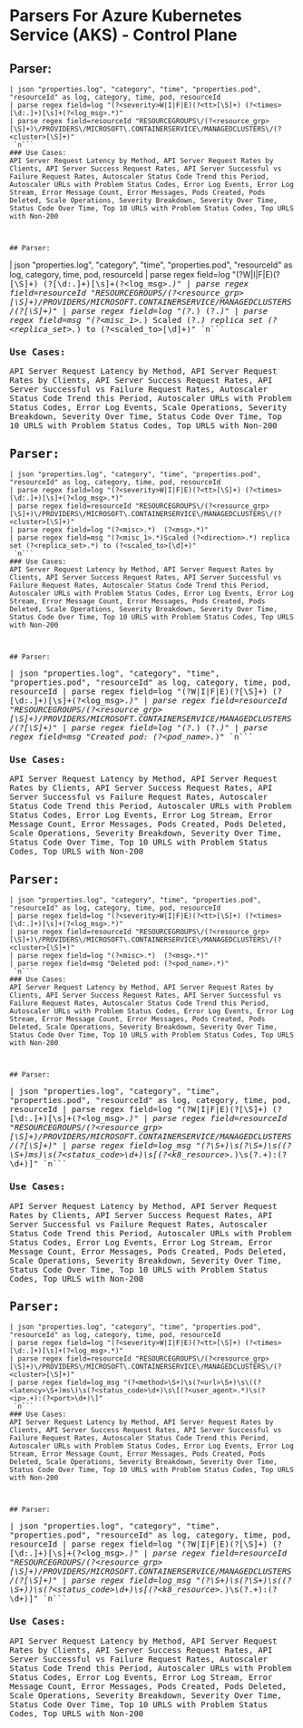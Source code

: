 # Parsers For Azure Kubernetes Service (AKS) - Control Plane

## Parser:
```
| json "properties.log", "category", "time", "properties.pod", "resourceId" as log, category, time, pod, resourceId
| parse regex field=log "(?<severity>W|I|F|E)(?<tt>[\S]+) (?<times>[\d:.]+)[\s]+(?<log_msg>.*)"
| parse regex field=resourceId "RESOURCEGROUPS\/(?<resource_grp>[\S]+)\/PROVIDERS\/MICROSOFT\.CONTAINERSERVICE\/MANAGEDCLUSTERS\/(?<cluster>[\S]+)"
 `n```
### Use Cases:
API Server Request Latency by Method, API Server Request Rates by Clients, API Server Success Request Rates, API Server Successful vs Failure Request Rates, Autoscaler Status Code Trend this Period, Autoscaler URLs with Problem Status Codes, Error Log Events, Error Log Stream, Error Message Count, Error Messages, Pods Created, Pods Deleted, Scale Operations, Severity Breakdown, Severity Over Time, Status Code Over Time, Top 10 URLS with Problem Status Codes, Top URLS with Non-200



## Parser:
```
| json "properties.log", "category", "time", "properties.pod", "resourceId" as log, category, time, pod, resourceId
| parse regex field=log "(?<severity>W|I|F|E)(?<tt>[\S]+) (?<times>[\d:.]+)[\s]+(?<log_msg>.*)"
| parse regex field=resourceId "RESOURCEGROUPS\/(?<resource_grp>[\S]+)\/PROVIDERS\/MICROSOFT\.CONTAINERSERVICE\/MANAGEDCLUSTERS\/(?<cluster>[\S]+)"
| parse regex field=log "(?<misc>.*)  (?<msg>.*)"
| parse regex field=msg "(?<misc_1>.*) Scaled (?<direction>.*) replica set (?<replica_set>.*) to (?<scaled_to>[\d]+)"
 `n```
### Use Cases:
API Server Request Latency by Method, API Server Request Rates by Clients, API Server Success Request Rates, API Server Successful vs Failure Request Rates, Autoscaler Status Code Trend this Period, Autoscaler URLs with Problem Status Codes, Error Log Events, Scale Operations, Severity Breakdown, Severity Over Time, Status Code Over Time, Top 10 URLS with Problem Status Codes, Top URLS with Non-200



## Parser:
```
| json "properties.log", "category", "time", "properties.pod", "resourceId" as log, category, time, pod, resourceId
| parse regex field=log "(?<severity>W|I|F|E)(?<tt>[\S]+) (?<times>[\d:.]+)[\s]+(?<log_msg>.*)"
| parse regex field=resourceId "RESOURCEGROUPS\/(?<resource_grp>[\S]+)\/PROVIDERS\/MICROSOFT\.CONTAINERSERVICE\/MANAGEDCLUSTERS\/(?<cluster>[\S]+)"
| parse regex field=log "(?<misc>.*)  (?<msg>.*)"
| parse regex field=msg "(?<misc_1>.*)Scaled (?<direction>.*) replica set (?<replica_set>.*) to (?<scaled_to>[\d]+)"
 `n```
### Use Cases:
API Server Request Latency by Method, API Server Request Rates by Clients, API Server Success Request Rates, API Server Successful vs Failure Request Rates, Autoscaler Status Code Trend this Period, Autoscaler URLs with Problem Status Codes, Error Log Events, Error Log Stream, Error Message Count, Error Messages, Pods Created, Pods Deleted, Scale Operations, Severity Breakdown, Severity Over Time, Status Code Over Time, Top 10 URLS with Problem Status Codes, Top URLS with Non-200



## Parser:
```
| json "properties.log", "category", "time", "properties.pod", "resourceId" as log, category, time, pod, resourceId
| parse regex field=log "(?<severity>W|I|F|E)(?<tt>[\S]+) (?<times>[\d:.]+)[\s]+(?<log_msg>.*)"
| parse regex field=resourceId "RESOURCEGROUPS\/(?<resource_grp>[\S]+)\/PROVIDERS\/MICROSOFT\.CONTAINERSERVICE\/MANAGEDCLUSTERS\/(?<cluster>[\S]+)"
| parse regex field=log "(?<misc>.*)  (?<msg>.*)"
| parse regex field=msg "Created pod: (?<pod_name>.*)"
 `n```
### Use Cases:
API Server Request Latency by Method, API Server Request Rates by Clients, API Server Success Request Rates, API Server Successful vs Failure Request Rates, Autoscaler Status Code Trend this Period, Autoscaler URLs with Problem Status Codes, Error Log Events, Error Log Stream, Error Message Count, Error Messages, Pods Created, Pods Deleted, Scale Operations, Severity Breakdown, Severity Over Time, Status Code Over Time, Top 10 URLS with Problem Status Codes, Top URLS with Non-200



## Parser:
```
| json "properties.log", "category", "time", "properties.pod", "resourceId" as log, category, time, pod, resourceId
| parse regex field=log "(?<severity>W|I|F|E)(?<tt>[\S]+) (?<times>[\d:.]+)[\s]+(?<log_msg>.*)"
| parse regex field=resourceId "RESOURCEGROUPS\/(?<resource_grp>[\S]+)\/PROVIDERS\/MICROSOFT\.CONTAINERSERVICE\/MANAGEDCLUSTERS\/(?<cluster>[\S]+)"
| parse regex field=log "(?<misc>.*)  (?<msg>.*)"
| parse regex field=msg "Deleted pod: (?<pod_name>.*)"
 `n```
### Use Cases:
API Server Request Latency by Method, API Server Request Rates by Clients, API Server Success Request Rates, API Server Successful vs Failure Request Rates, Autoscaler Status Code Trend this Period, Autoscaler URLs with Problem Status Codes, Error Log Events, Error Log Stream, Error Message Count, Error Messages, Pods Created, Pods Deleted, Scale Operations, Severity Breakdown, Severity Over Time, Status Code Over Time, Top 10 URLS with Problem Status Codes, Top URLS with Non-200



## Parser:
```
| json "properties.log", "category", "time", "properties.pod", "resourceId" as log, category, time, pod, resourceId
| parse regex field=log "(?<severity>W|I|F|E)(?<tt>[\S]+) (?<times>[\d:.]+)[\s]+(?<log_msg>.*)"
| parse regex field=resourceId "RESOURCEGROUPS\/(?<resource_grp>[\S]+)\/PROVIDERS\/MICROSOFT\.CONTAINERSERVICE\/MANAGEDCLUSTERS\/(?<cluster>[\S]+)"
| parse regex field=log_msg "(?<method>\S+)\s(?<url>\S+)\s\((?<latency>\S+)ms\)\s(?<status_code>\d+)\s\[(?<k8_resource>.*)\s(?<ip>.+):(?<port>\d+)\]"
 `n```
### Use Cases:
API Server Request Latency by Method, API Server Request Rates by Clients, API Server Success Request Rates, API Server Successful vs Failure Request Rates, Autoscaler Status Code Trend this Period, Autoscaler URLs with Problem Status Codes, Error Log Events, Error Log Stream, Error Message Count, Error Messages, Pods Created, Pods Deleted, Scale Operations, Severity Breakdown, Severity Over Time, Status Code Over Time, Top 10 URLS with Problem Status Codes, Top URLS with Non-200



## Parser:
```
| json "properties.log", "category", "time", "properties.pod", "resourceId" as log, category, time, pod, resourceId
| parse regex field=log "(?<severity>W|I|F|E)(?<tt>[\S]+) (?<times>[\d:.]+)[\s]+(?<log_msg>.*)"
| parse regex field=resourceId "RESOURCEGROUPS\/(?<resource_grp>[\S]+)\/PROVIDERS\/MICROSOFT\.CONTAINERSERVICE\/MANAGEDCLUSTERS\/(?<cluster>[\S]+)"
| parse regex field=log_msg "(?<method>\S+)\s(?<url>\S+)\s\((?<latency>\S+)ms\)\s(?<status_code>\d+)\s\[(?<user_agent>.*)\s(?<ip>.+):(?<port>\d+)\]"
 `n```
### Use Cases:
API Server Request Latency by Method, API Server Request Rates by Clients, API Server Success Request Rates, API Server Successful vs Failure Request Rates, Autoscaler Status Code Trend this Period, Autoscaler URLs with Problem Status Codes, Error Log Events, Error Log Stream, Error Message Count, Error Messages, Pods Created, Pods Deleted, Scale Operations, Severity Breakdown, Severity Over Time, Status Code Over Time, Top 10 URLS with Problem Status Codes, Top URLS with Non-200



## Parser:
```
| json "properties.log", "category", "time", "properties.pod", "resourceId" as log, category, time, pod, resourceId
| parse regex field=log "(?<severity>W|I|F|E)(?<tt>[\S]+) (?<times>[\d:.]+)[\s]+(?<log_msg>.*)"
| parse regex field=resourceId "RESOURCEGROUPS\/(?<resource_grp>[\S]+)\/PROVIDERS\/MICROSOFT\.CONTAINERSERVICE\/MANAGEDCLUSTERS\/(?<cluster>[\S]+)"
| parse regex field=log_msg "(?<method>\S+)\s(?<url>\S+)\s\((?<perf>\S+)\)\s(?<status_code>\d+)\s\[(?<k8_resource>.*)\s(?<ip>.+):(?<port>\d+)\]"
 `n```
### Use Cases:
API Server Request Latency by Method, API Server Request Rates by Clients, API Server Success Request Rates, API Server Successful vs Failure Request Rates, Autoscaler Status Code Trend this Period, Autoscaler URLs with Problem Status Codes, Error Log Events, Error Log Stream, Error Message Count, Error Messages, Pods Created, Pods Deleted, Scale Operations, Severity Breakdown, Severity Over Time, Status Code Over Time, Top 10 URLS with Problem Status Codes, Top URLS with Non-200


